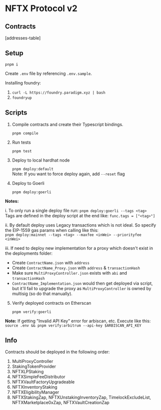 # NFTX Protocol v2

## Contracts

[addresses-table]

## Setup

`pnpm i`

Create `.env` file by referencing `.env.sample`.

Installing foundry:

1. `curl -L https://foundry.paradigm.xyz | bash`
2. `foundryup`

## Scripts

1. Compile contracts and create their Typescript bindings.

   `pnpm compile`

2. Run tests

   `pnpm test`

3. Deploy to local hardhat node

   `pnpm deploy:default`  
   Note: If you want to force deploy again, add `--reset` flag

4. Deploy to Goerli

   `pnpm deploy:goerli`

**Notes:**

i. To only run a single deploy file run: `pnpm deploy:goerli --tags <tag>`\
Tags are defined in the deploy script at the end like: `func.tags = ["<tag>"]`

ii. By default deploy uses Legacy transactions which is not ideal. So specify the EIP-1559 gas params when calling like this:\
`pnpm deploy:mainnet --tags <tag> --maxfee <inWei> --priorityfee <inWei>`

iii. If need to deploy new implementation for a proxy which doesn't exist in the deployments folder:

- Create `ContractName.json` with `address`
- Create `ContractName_Proxy.json` with `address` & `transactionHash`
- Make sure `MultiProxyController.json` exists with `abi` and `transactionHash`
- `ContractName_Implementation.json` would then get deployed via script, but it'll fail to upgrade the proxy as `MultiProxyController` is owned by multisig (so do that manually).

5. Verify deployed contracts on Etherscan

   `pnpm verify:goerli`

**Note:** If getting "Invalid API Key" error for arbiscan, etc. Execute like this: `source .env && pnpm verify:arbitrum --api-key $ARBISCAN_API_KEY`

## Info

Contracts should be deployed in the following order:

1. MultiProxyController
2. StakingTokenProvider
3. NFTXLPStaking
4. NFTXSimpleFeeDistributor
5. NFTXVaultFactoryUpgradeable
6. NFTXInventoryStaking
7. NFTXEligibilityManager
8. NFTXStakingZap, NFTXUnstakingInventoryZap, TimelockExcludeList, NFTXMarketplace0xZap, NFTXVaultCreationZap
